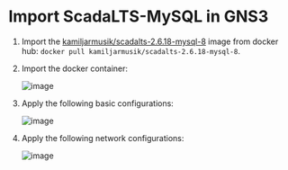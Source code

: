 # Import ScadaLTS-MySQL in GNS3

1. Import the [kamiljarmusik/scadalts-2.6.18-mysql-8](https://hub.docker.com/r/kamiljarmusik/scadalts-2.6.18-mysql-8) image from docker hub: `docker pull kamiljarmusik/scadalts-2.6.18-mysql-8`.

2. Import the docker container:

    ![image](https://user-images.githubusercontent.com/6643905/217917979-b9f6edec-bc9d-4561-832a-4591be7fa32a.png)

3. Apply the following basic configurations:

    ![image](https://user-images.githubusercontent.com/6643905/217918649-19b5a735-e39b-4dda-ab68-099f12e36860.png)

4. Apply the following network configurations:

    ![image](https://user-images.githubusercontent.com/6643905/217919051-565afa38-7e78-4a44-af06-9bd831e8f3dc.png)
